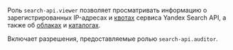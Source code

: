 Роль `search-api.viewer` позволяет просматривать информацию о зарегистрированных IP-адресах и [квотах](../../search-api/concepts/limits.md#search-api-quotas) сервиса Yandex Search API, а также об [облаках](../../resource-manager/concepts/resources-hierarchy.md#cloud) и [каталогах](../../resource-manager/concepts/resources-hierarchy.md#folder).

Включает разрешения, предоставляемые ролью `search-api.auditor`.
